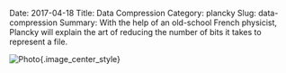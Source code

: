 Date: 2017-04-18
Title: Data Compression
Category: plancky
Slug: data-compression
Summary: With the help of an old-school French physicist, Plancky will explain the art of reducing the number of bits it takes to represent a file.

![Photo]({attach}/assets/plancky/2017/data-compression.png){.image_center_style}